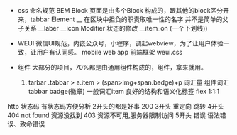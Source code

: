 - css  命名规范 BEM
  Block
    页面是由多个Block 构成的，跟其他的block区分开来，tabbar
  Element __
    在区块中担负的职责取唯一性的名字
    并不是简单的父子关系
    __laber 
    __icon
  Modifier 
    状态的修改
    __item_on (一个下划线))

- WEUI
 微信UI规范，内嵌公众号，小程序，调起webview，为了让用户体验一致，让用户有认同感。
 mobile web app
 前端框架 weui.css
- 组件
  大部分的项目，70%都是由通用组件构成的，组件，拿来就用。
  1. tarbar 
  .tabbar > a.item > (span>img+span.badge)+p
  词汇量 组件词汇tabbar badge(徽章) 一般词汇item
  良好的结构和语义化标签
  flex 1:1:1



http 状态码 
有状态码方便分析
2开头的都是好事  200
3开头   重定向 跳转
4开头   404 not found 资源没找到
        403 资源不可用,服务器限制访问
5开头   错误  语法错误、致命错误
